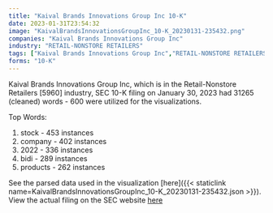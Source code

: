 ```yaml
---
title: "Kaival Brands Innovations Group Inc 10-K"
date: 2023-01-31T23:54:32
image: "KaivalBrandsInnovationsGroupInc_10-K_20230131-235432.png"
companies: "Kaival Brands Innovations Group Inc"
industry: "RETAIL-NONSTORE RETAILERS"
tags: ["Kaival Brands Innovations Group Inc","RETAIL-NONSTORE RETAILERS","01-30-2023","10-K"]
forms: "10-K"
---
```

Kaival Brands Innovations Group Inc, which is in the Retail-Nonstore Retailers [5960] industry, SEC 10-K filing on January 30, 2023 had 31265 (cleaned) words - 600 were utilized for the visualizations.

Top Words:
1. stock - 453 instances
2. company - 402 instances
3. 2022 - 336 instances
4. bidi - 289 instances
5. products - 262 instances


See the parsed data used in the visualization [here]({{< staticlink name=KaivalBrandsInnovationsGroupInc_10-K_20230131-235432.json >}}).  
View the actual filing on the SEC website [here](https://www.sec.gov/Archives/edgar/data/1762239/0001731122-23-000093.txt)